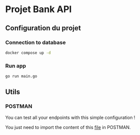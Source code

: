 # Projet Bank API

## Configuration du projet
### Connection to database
```bash
docker compose up -d
```
### Run app
```bash
go run main.go
``` 
## Utils
### POSTMAN
You can test all your endpoints with this simple configuration !

You just need to import the content of this [file](./Project%20API%20GO.postman_collection.json) in POSTMAN.